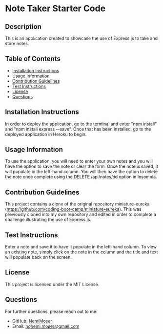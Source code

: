 # Note Taker Starter Code

## Description

This is an application created to showcase the use of Express.js to take and store notes.

## Table of Contents
- [Installation Instructions](#installation-instructions)
- [Usage Information](#usage-information)
- [Contribution Guidelines](#contribution-guidelines)
- [Test Instructions](#test-instructions)
- [License](#license)
- [Questions](#questions)

## Installation Instructions
In order to deploy the application, go to the terminal and enter "npm install” and "npm install express --save". Once that has been installed, go to the deployed application in Heroku to begin.

## Usage Information
To use the application, you will need to enter your own notes and you will have the option to save the note or clear the form. Once the note is saved, it will populate in the left-hand column. You will then have the option to delete the note once complete using the DELETE /api/notes/:id option in Insomnia. 

## Contribution Guidelines
This project contains a clone of the original repository miniature-eureka (https://github.com/coding-boot-camp/miniature-eureka). This was previously cloned into my own repository and edited in order to complete a challenge illustrating the use of Express.js.

## Test Instructions
Enter a note and save it to have it populate in the left-hand column. To view an existing note, simply click on the note in the column and the title and text will populate back on the screen.

## License
This project is licensed under the MIT License.

## Questions
For further questions, please reach out to me:
- GitHub: [NemiMoser](https://github.com/NemiMoser)
- Email: nohemi.moser@gmail.com